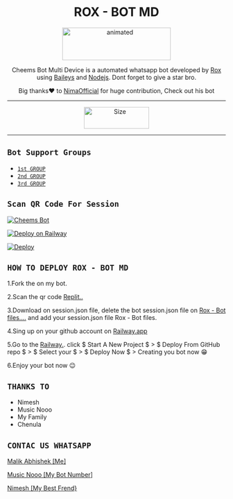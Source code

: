 

<h1 align="center">ROX - BOT MD<br></h1>
<p align="center">
<a href="wa.me/94716315866"><img src="https://telegra.ph/file/18114dd56b2dde35bc78b.jpg" alt="animated" width="250" height="75"/></a>
</p>

<p align="center">
Cheems Bot Multi Device is a automated whatsapp bot developed by <a href="https://github.com/malikabhishek1/ROX-BOT" target="_blank">Rox</a> using <a href="https://github.com/adiwajshing/Baileys" target="_blank">Baileys</a> and <a href="https://github.com/nodejs" target="_blank">Nodejs</a>. Dont forget to give a star bro.
</p>

<p align="center">
Big thanks❤️ to <a href="https://github.com/nimaofficial" target="_blank">NimaOfficial</a> for huge contribution, Check out his bot</a>
</p>

---

<p align="center">
<a href="https://www.youtube.com/@MusicNooo"><img title="Size" src="https://telegra.ph/file/4a6d05667a894d7aa6622.png"width="150px" height="50px"></a>
</p>

------




## ```Bot Support Groups```

- [`1st GROUP`](https://chat.whatsapp.com/HiB0gGsC6Ks8dKSLO7gtgw)
- [`2nd GROUP`](https://chat.whatsapp.com/HdVRuT5UFNN02DQBqIALzK)
- [`3rd GROUP`](https://chat.whatsapp.com/JOH9TUBpe85JL34K7Ha2HY)



## `Scan QR Code For Session`
[![Cheems Bot](https://repl.it/badge/github/quiec/whatsasena)](https://replit.com/@2b2rox/Rox-Bot-Qr?v=1)


[![Deploy on Railway](https://railway.app/button.svg)](https://railway.app/new/template?template=https%3A%2F%2Fgithub.com%2FDGXeon%2FCheemsBot-MD6)

[![Deploy](https://www.herokucdn.com/deploy/button.svg)](https://heroku.com/deploy?template=https://github.com/DGXeon/CheemsBot-MD8/)

## ```HOW TO DEPLOY ROX - BOT MD```

<p>
1.Fork the on my bot.
</p>
<p>
 2.Scan the qr code <a href="https://replit.com/@Abhi1yt/Rox-Bot-QR?v=1" target="blank">Replit..</a>
</p>
<p>
3.Download on session.json file, delete the bot session.json file on <a href="https://github.com/malikabhishek1/ROX-BOT" target="blank">Rox - Bot files....</a> and add your session.json file Rox - Bot files.
</p>
<p>
4.Sing up on your github account on <a href="https://railway.app/login" target="blank">Railway.app</a>
</p>
<p>
5.Go to the <a href="https://railway.app" target="blank">Railway.</a>. click $ Start A New Project $ > $ Deploy From GitHub repo $ > $ Select your $ > $ Deploy Now $ > Creating you bot now 😁
</p>
<p>
6.Enjoy your bot now 😉
</p>
                                                                                                                                                 
## ```THANKS TO```
 - Nimesh
 - Music Nooo   
 - My Family
 - Chenula

## ```CONTAC US WHATSAPP```

 <p><a href="wa.me/94716315866" target="blank">Malik Abhishek [Me]</a></p>
 <p><a href="wa.me/94755228896" target="blank">Music Nooo [My Bot Number]</a></p>
 <p><a href="wa.me/94774564941" target="blank">Nimesh [My Best Frend}</a></p>
 
 

